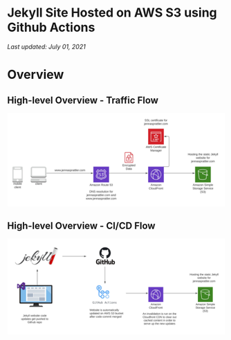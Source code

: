 # Jekyll Site Hosted on AWS S3 using Github Actions

_Last updated: July 01, 2021_

# Overview

## High-level Overview - Traffic Flow
![jekyll-web-flow](_images\jekyll-web-flow.jpg)

## High-level Overview - CI/CD Flow
![jekyll-code-deploy](_images\jekyll-code-deploy.jpg)
